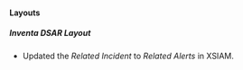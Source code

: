 
#### Layouts
##### Inventa DSAR Layout
- Updated the *Related Incident* to *Related Alerts* in XSIAM.
